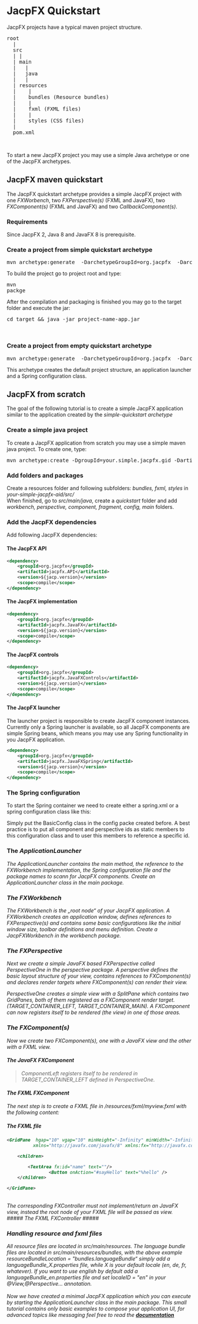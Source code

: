 
# JacpFX Quickstart #
JacpFX projects have a typical maven project structure.
<pre>
root
  |
  src
  | |
  | main
  |   |
  |	  java
  |	  |
  |	resources
  |	   |
  |    bundles (Resource bundles)
  |	   |
  |	   fxml (FXML files)
  |	   |
  |	   styles (CSS files)
  |
  pom.xml  
</pre>  
<br/>

To start a new JacpFX project you may use a simple Java archetype or one of the JacpFX archetypes.

## JacpFX maven quickstart ##
The JacpFX quickstart archetype provides a simple JacpFX project with one <i>FXWorbench</i>, two <i>FXPerspective(s)</i> (FXML and JavaFX), two <i>FXComponent(s)</i> (FXML and JavaFX) and two <i>CallbackComponent(s)</i>.

### Requirements ###
Since JacpFX 2, Java 8 and JavaFX 8 is prerequisite.

### Create a project from simple quickstart archetype ###
<pre>mvn archetype:generate  -DarchetypeGroupId=org.jacpfx  -DarchetypeArtifactId=JacpFX-simple-quickstart  -DarchetypeVersion=2.0.2</pre>


To build the project go to project root and type: <pre>mvn packge</pre> 

After the compilation and packaging is finished you may go to the target folder and execute the jar: 
<pre>cd target && java -jar project-name-app.jar</pre>

<br/>

### Create a project from empty quickstart archetype ###
<pre>mvn archetype:generate  -DarchetypeGroupId=org.jacpfx  -DarchetypeArtifactId=JacpFX-empty-quickstart  -DarchetypeVersion=2.0.2</pre>
This archetype creates the default project structure, an application launcher and a Spring configuration class.


## JacpFX from scratch ##
The  goal of the following tutorial is to create a simple JacpFX application similar to the application created by the <i>simple-quickstart archetype</i>

### Create a simple java project ###
To create a JacpFX application from scratch you may use a simple maven java project. To create one, type:
<pre>mvn archetype:create -DgroupId=your.simple.jacpfx.gid -DartifactId=your-simple-jacpfx-aid -DarchetypeArtifactId=maven-archetype-quickstart</pre>

### Add folders and packages ###
Create a resources folder and following subfolders: 
<i>bundles, fxml, styles</i>
in <i>your-simple-jacpfx-aid/src/</i>
<br/>
When finished, go to <i>src/main/java</i>, create a <i>quickstart</i> folder and add <i>workbench, perspective, component, fragment, config, main</i> folders.

### Add the JacpFX dependencies ###
Add following JacpFX dependencies:

#### The JacpFX API ####
```xml
<dependency>
    <groupId>org.jacpfx</groupId>
    <artifactId>jacpfx.API</artifactId>
    <version>${jacp.version}</version>
    <scope>compile</scope>
</dependency>
```

#### The JacpFX implementation ####
```xml
<dependency>
    <groupId>org.jacpfx</groupId>
    <artifactId>jacpfx.JavaFX</artifactId>
    <version>${jacp.version}</version>
    <scope>compile</scope>
</dependency>
```

#### The JacpFX controls ####
```xml
<dependency>
    <groupId>org.jacpfx</groupId>
    <artifactId>jacpfx.JavaFXControls</artifactId>
    <version>${jacp.version}</version>
    <scope>compile</scope>
</dependency>
```
#### The JacpFX launcher ####
The launcher project is responsible to create JacpFX component instances. Currently only a Spring launcher is available, so all JacpFX components are simple Spring beans, which means you may use any Spring functionality in you JacpFX application.

```xml
<dependency>
    <groupId>org.jacpfx</groupId>
    <artifactId>jacpfx.JavaFXSpring</artifactId>
    <version>${jacp.version}</version>
    <scope>compile</scope>
</dependency>
```

### The Spring configuration ###
To start the Spring container we need to create either a spring.xml or a spring configuration class like this:
<script src="https://gist.github.com/amoAHCP/191727abc7841fc1b2bc.js"></script>

Simply put the BasicConfig class in the config packe created before. A best practice is to put all component and perspective ids as static members to this configuration class and to user this members to reference a specific id.
<br/>
### The <i>ApplicationLauncher<i/> ###
The <i>ApplicationLauncher</i> contains the main method, the reference to the <i>FXWorkbench</i> implementation, the Spring configuration file and the package names to scann for JacpFX components. Create an <i>ApplicationLauncher</i> class in the <i>main</i> package.
<script src="https://gist.github.com/amoAHCP/85644f5c0aecb9f026e4.js"></script>

### The FXWorkbench ###
The <i>FXWorkbench</i> is the „root node“ of your JacpFX application. A <i>FXWorkbench</i> creates an application window, defines references to <i>FXPerspective(s)</i> and contains some basic configurations like the initial window size, toolbar definitions and menu definition. Create a <i>JacpFXWorkbench</i> in the <i>workbench</i> package.
<script src="https://gist.github.com/amoAHCP/3623a326e8ff049f9700.js"></script>

### The FXPerspective ###
Next we create a simple JavaFX based <i>FXPerspective</i> called  <i>PerspectiveOne</i> in the <i>perspective</i> package. A perspective defines the basic layout structure of your view, contains references to <i>FXComponent(s)</i> and declares render targets where <i>FXComponent(s)</i> can render their view.
<script src="https://gist.github.com/amoAHCP/018cf84d24baee12a4ea.js"></script>
<i>PerspectiveOne</i> creates a simple view with a <i>SplitPane</i> which contains two <i>GridPanes</i>, both of them registered as a <i>FXComponent</i> render target.(TARGET_CONTAINER_LEFT, TARGET_CONTAINER_MAIN). A <i>FXComponent</i> can now registers itself to be rendered (the view) in one of those areas.

### The FXComponent(s) ###
Now we create two <i>FXComponent(s)</i>, one with a JavaFX view and the other with a FXML view. 

#### The JavaFX FXComponent ####
<script src="https://gist.github.com/amoAHCP/bda85e05ae6cf7a0b9a9.js"></script>

> <i>ComponentLeft</i> registers itself to be rendered in <i>TARGET_CONTAINER_LEFT</i> defined in <i>PerspectiveOne</i>.

#### The FXML FXComponent ####
The next step is to create a <i>FXML</i> file in <i>/resources/fxml/myview.fxml</i> with the following content:

##### The FXML file #####

```xml
<GridPane  hgap="10" vgap="10" minHeight="-Infinity" minWidth="-Infinity"
          xmlns="http://javafx.com/javafx/8" xmlns:fx="http://javafx.com/fxml/1" GridPane.hgrow="ALWAYS" GridPane.vgrow="ALWAYS">

    <children>

        <TextArea fx:id="name" text=""/>
				<Button onAction="#sayHello" text="%hello" />
    </children>

</GridPane>
```
<br/>
The corresponding FXController must not implement/return an JavaFX view, instead the root node of your FXML file will be passed as view.
<br/>
##### The FXML FXController #####
<script src="https://gist.github.com/amoAHCP/43751243b35c3b316389.js"></script>

<br/>

### Handling resource and fxml files ###
All resource files are located in <i>src/main/resources</i>. The language bundle files are located in <i>src/main/resources/bundles</i>, with the above example <i>resourceBundleLocation = "bundles.languageBundle“</i> simply add a languageBundle_X.properties file, while X is your default locale (en, de, fr, whatever). If you want to use english by default add a languageBundle_en.properties file and set <i>localeID = "en"</i> in your <i>@View,@Perspective…</i> annotation.
<br/><br/>
Now we have created a minimal JacpFX application which you can execute by starting the <i>ApplicationLauncher</i> class in the main package. This small tutorial contains only basic examples to compose your application UI, for advanced topics like <i>messaging</i> feel free to read the **[documentation](documentation_main.html)** 